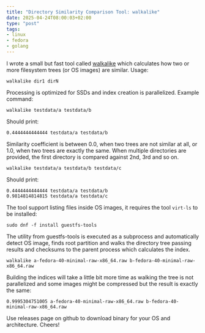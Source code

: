 ```yaml
---
title: "Directory Similarity Comparison Tool: walkalike"
date: 2025-04-24T08:00:03+02:00
type: "post"
tags:
- linux
- fedora
- golang
---
```


I wrote a small but fast tool called
[walkalike](https://github.com/lzap/walkalike) which calculates how two or more
filesystem trees (or OS images) are similar. Usage:

    walkalike dir1 dirN

Processing is optimized for SSDs and index creation is parallelized. Example
command:

    walkalike testdata/a testdata/b

Should print:

    0.4444444444444 testdata/a testdata/b

Similarity coefficient is between 0.0, when two trees are not similar at all,
or 1.0, when two trees are exactly the same. When multiple directories are
provided, the first directory is compared against 2nd, 3rd and so on.

    walkalike testdata/a testdata/b testdata/c

Should print:

    0.4444444444444 testdata/a testdata/b
    0.9814814814815 testdata/a testdata/c

The tool support listing files inside OS images, it requires the tool `virt-ls`
to be installed:

    sudo dnf -f install guestfs-tools

The utility from guestfs-tools is executed as a subprocess and automatically
detect OS image, finds root partition and walks the directory tree passing
results and checksums to the parent process which calculates the index.

    walkalike a-fedora-40-minimal-raw-x86_64.raw b-fedora-40-minimal-raw-x86_64.raw

Building the indices will take a little bit more time as walking the tree is
not parallelized and some images might be compressed but the result is exactly
the same:

    0.9995304751005 a-fedora-40-minimal-raw-x86_64.raw b-fedora-40-minimal-raw-x86_64.raw

Use releases page on github to download binary for your OS and architecture.
Cheers!
